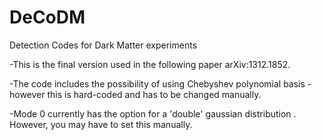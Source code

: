 DeCoDM
======

Detection Codes for Dark Matter experiments

  -This is the final version used in the following paper arXiv:1312.1852.

  -The code includes the possibility of using Chebyshev polynomial basis - however this is hard-coded and has to be changed manually.
  
  -Mode 0 currently has the option for a 'double' gaussian distribution . However, you may have to set this manually.
  
